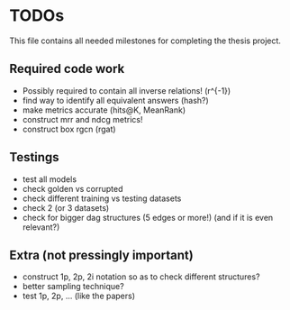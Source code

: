 # TODOs

This file contains all needed milestones for completing the thesis project.

## Required code work

- Possibly required to contain all inverse relations! (r^{-1})
- find way to identify all equivalent answers (hash?)
- make metrics accurate (hits@K, MeanRank)
- construct mrr and ndcg metrics!
- construct box rgcn (rgat)

## Testings

- test all models
- check golden vs corrupted
- check different training vs testing datasets
- check 2 (or 3 datasets)
- check for bigger dag structures (5 edges or more!) (and if it is even relevant?)

## Extra (not pressingly important)
- construct 1p, 2p, 2i notation so as to check different structures?
- better sampling technique?
- test 1p, 2p, ... (like the papers)
